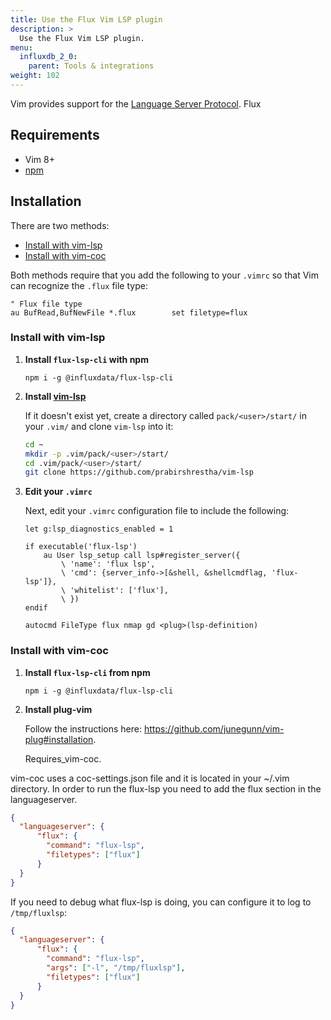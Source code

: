 ```yaml
---
title: Use the Flux Vim LSP plugin
description: >
  Use the Flux Vim LSP plugin.
menu:
  influxdb_2_0:
    parent: Tools & integrations
weight: 102
---
```


Vim provides support for the [Language Server Protocol](https://microsoft.github.io/language-server-protocol/).
Flux

## Requirements

- Vim 8+
- [npm](https://www.npmjs.com/get-npm)

## Installation

There are two methods:

- [Install with vim-lsp](#install-with-vim-lsp)
- [Install with vim-coc](#install-with-vim-coc)

Both methods require that you add the following to your `.vimrc` so that Vim can recognize the `.flux` file type:

```
" Flux file type
au BufRead,BufNewFile *.flux		set filetype=flux
```

### Install with vim-lsp

1. **Install `flux-lsp-cli` with npm**

    ```
    npm i -g @influxdata/flux-lsp-cli
    ```

2. **Install [vim-lsp](https://github.com/prabirshrestha/vim-lsp)**

    If it doesn't exist yet, create a directory called `pack/<user>/start/` in your `.vim/` and clone `vim-lsp` into it:

    ```sh
    cd ~
    mkdir -p .vim/pack/<user>/start/
    cd .vim/pack/<user>/start/
    git clone https://github.com/prabirshrestha/vim-lsp
    ```

3. **Edit your `.vimrc`**

    Next, edit your `.vimrc` configuration file to include the following:

    ```
    let g:lsp_diagnostics_enabled = 1

    if executable('flux-lsp')
        au User lsp_setup call lsp#register_server({
            \ 'name': 'flux lsp',
            \ 'cmd': {server_info->[&shell, &shellcmdflag, 'flux-lsp']},
            \ 'whitelist': ['flux'],
            \ })
    endif

    autocmd FileType flux nmap gd <plug>(lsp-definition)
    ```

### Install with vim-coc

1. **Install `flux-lsp-cli` from npm**

    ```
    npm i -g @influxdata/flux-lsp-cli
    ```
2. **Install plug-vim**

    Follow the instructions here: https://github.com/junegunn/vim-plug#installation.

    Requires_vim-coc.

vim-coc uses a coc-settings.json file and it is located in your ~/.vim directory.
In order to run the flux-lsp you need to add the flux section in the languageserver.

```json
{
  "languageserver": {
      "flux": {
        "command": "flux-lsp",
        "filetypes": ["flux"]
      }
  }
}
```

If you need to debug what flux-lsp is doing, you can configure it to log to `/tmp/fluxlsp`:

```json
{
  "languageserver": {
      "flux": {
        "command": "flux-lsp",
        "args": ["-l", "/tmp/fluxlsp"],
        "filetypes": ["flux"]
      }
  }
}
```
